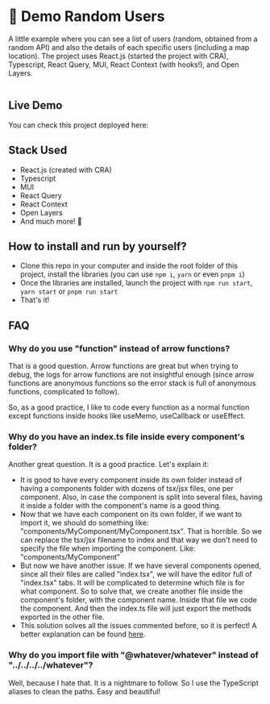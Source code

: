 # 🤖 Demo Random Users

A little example where you can see a list of users (random, obtained from a random API) and also the details of each specific users (including a map location). The project uses React.js (started the project with CRA), Typescript, React Query, MUI, React Context (with hooks!), and Open Layers.

![]()

## Live Demo

You can check this project deployed here: []()

## Stack Used

- React.js (created with CRA)
- Typescript
- MUI
- React Query
- React Context
- Open Layers
- And much more! 🚀

## How to install and run by yourself?

- Clone this repo in your computer and inside the root folder of this project, install the libraries (you can use `npm i`, `yarn` or even `pnpm i`)
- Once the libraries are installed, launch the project with `npm run start`, `yarn start` or `pnpm run start`
- That's it!

## FAQ

### Why do you use "function" instead of arrow functions?

That is a good question. Arrow functions are great but when trying to debug, the logs for arrow functions are not insightful enough (since arrow functions are anonymous functions so the error stack is full of anonymous functions, complicated to follow).

So, as a good practice, I like to code every function as a normal function except functions inside hooks like useMemo, useCallback or useEffect.

### Why do you have an index.ts file inside every component's folder?

Another great question. It is a good practice. Let's explain it:

- It is good to have every component inside its own folder instead of having a components folder with dozens of tsx/jsx files, one per component. Also, in case the component is split into several files, having it inside a folder with the component's name is a good thing.
- Now that we have each component on its own folder, if we want to import it, we should do something like: "components/MyComponent/MyComponent.tsx". That is horrible. So we can replace the tsx/jsx filename to index and that way we don't need to specify the file when importing the component. Like: "components/MyComponent"
- But now we have another issue. If we have several components opened, since all their files are called "index.tsx", we will have the editor full of "index.tsx" tabs. It will be complicated to determine which file is for what component. So to solve that, we create another file inside the component's folder, with the component name. Inside that file we code the component. And then the index.ts file will just export the methods exported in the other file.
- This solution solves all the issues commented before, so it is perfect! A better explanation can be found [here](https://www.joshwcomeau.com/react/file-structure/).

### Why do you import file with "@whatever/whatever" instead of "../../../../whatever"?

Well, because I hate that. It is a nightmare to follow. So I use the TypeScript aliases to clean the paths. Easy and beautiful!
